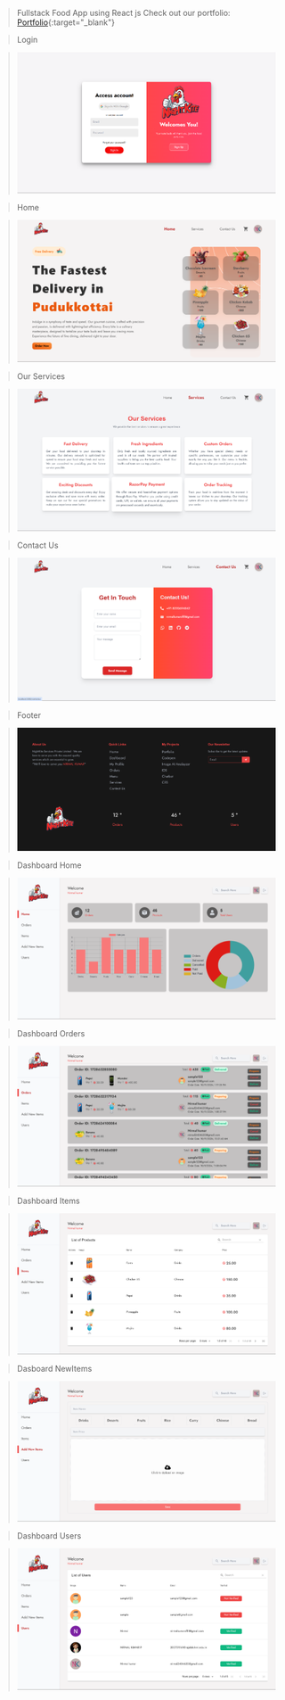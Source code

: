 > Fullstack Food App using React js
> Check out our portfolio: [Portfolio](https://nirmalkumarofllll.github.io/Portfolio/){:target="\_blank"}

> Login

> ![Loginpage](./imgs/Login.png)

> Home

> ![Homepage](./imgs/Home.png)

> Our Services

> ![Servicespage](./imgs/services.png)

> Contact Us

> ![ContactUspage](./imgs/ContactUs.png)

> Footer

> ![Footer](./imgs/Footer.png)

> Dashboard Home

> ![Dashboard](./imgs/Dashborad.png)

> Dashboard Orders

> ![Dashboard_Orders](./imgs/DBOrders.png)

> Dashboard Items

> ![Dashboard_Items](./imgs/DBItems.png)

> Dasboard NewItems

> ![Dasboard_NewItems](./imgs/DBNew.png)

> Dashboard Users

> ![Dashboard_Users](./imgs/DBUsers.png)
